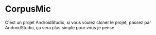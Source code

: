 # CorpusMic

C'est un projet AndroidStudio, si vous voulez cloner le projet, passez par AndroidStudio, ça sera plus simple pour vous je pense.
